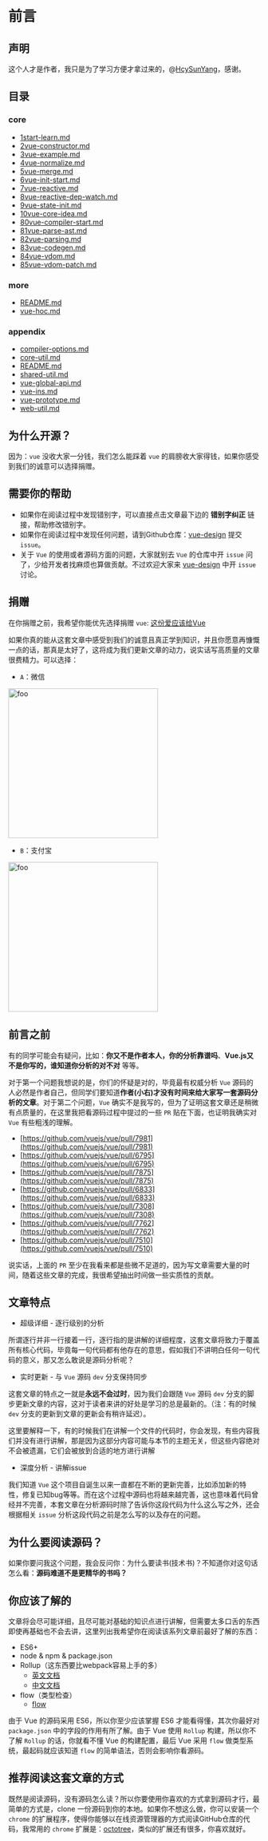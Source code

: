 # 前言

## 声明

这个人才是作者，我只是为了学习方便才拿过来的，@[HcySunYang](https://github.com/HcySunYang)，感谢。

## 目录

### core

* [1start-learn.md](./1start-learn.md)
* [2vue-constructor.md](./2vue-constructor.md)
* [3vue-example.md](./3vue-example.md)
* [4vue-normalize.md](./4vue-normalize.md)
* [5vue-merge.md](./5vue-merge.md)
* [6vue-init-start.md](./6vue-init-start.md)
* [7vue-reactive.md](./7vue-reactive.md)
* [8vue-reactive-dep-watch.md](./8vue-reactive-dep-watch.md)
* [9vue-state-init.md](./9vue-state-init.md)
* [10vue-core-idea.md](./10vue-core-idea.md)
* [80vue-compiler-start.md](./80vue-compiler-start.md)
* [81vue-parse-ast.md](./81vue-parse-ast.md)
* [82vue-parsing.md](./82vue-parsing.md)
* [83vue-codegen.md](./83vue-codegen.md)
* [84vue-vdom.md](./84vue-vdom.md)
* [85vue-vdom-patch.md](./85vue-vdom-patch.md)

### more

* [README.md](./more/README.md)
* [vue-hoc.md](./more/vue-hoc.md)

### appendix

* [compiler-options.md](./appendix/compiler-options.md)
* [core-util.md](./appendix/core-util.md)
* [README.md](./appendix/README.md)
* [shared-util.md](./appendix/shared-util.md)
* [vue-global-api.md](./appendix/vue-global-api.md)
* [vue-ins.md](./appendix/vue-ins.md)
* [vue-prototype.md](./appendix/vue-prototype.md)
* [web-util.md](./appendix/web-util.md)

## 为什么开源？

因为：`vue` 没收大家一分钱，我们怎么能踩着 `vue` 的肩膀收大家得钱，如果你感受到我们的诚意可以选择捐赠。

## 需要你的帮助

* 如果你在阅读过程中发现错别字，可以直接点击文章最下边的 **错别字纠正** 链接，帮助修改错别字。
* 如果你在阅读过程中发现任何问题，请到Github仓库：[vue-design](https://github.com/HcySunYang/vue-design) 提交 `issue`。
* 关于 `Vue` 的使用或者源码方面的问题，大家就别去 `Vue` 的仓库中开 `issue` 问了，少给开发者找麻烦也算做贡献。不过欢迎大家来 [vue-design](https://github.com/HcySunYang/vue-design) 中开 `issue` 讨论。

## 捐赠

在你捐赠之前，我希望你能优先选择捐赠 `vue`: [这份爱应该给Vue](https://cn.vuejs.org/support-vuejs/#One-time-Donations)

如果你真的能从这套文章中感受到我们的诚意且真正学到知识，并且你愿意再慷慨一点的话，那真是太好了，这将成为我们更新文章的动力，说实话写高质量的文章很费精力。可以选择：

* `A`：微信

<img src="https://user-images.githubusercontent.com/14146560/103476829-08354580-4df4-11eb-82ad-353b9d9d0dc5.jpg" alt="foo" width="300">

* `B`：支付宝

<img src="https://user-images.githubusercontent.com/14146560/103476829-08354580-4df4-11eb-82ad-353b9d9d0dc5.jpg" alt="foo" width="300">

## 前言之前

有的同学可能会有疑问，比如：**你又不是作者本人，你的分析靠谱吗**、**Vue.js又不是你写的，谁知道你分析的对不对** 等等。

对于第一个问题我想说的是，你们的怀疑是对的，毕竟最有权威分析 `Vue` 源码的人必然是作者自己，但同学们要知道**作者(小右)才没有时间来给大家写一套源码分析的文章**。对于第二个问题，`Vue` 确实不是我写的，但为了证明这套文章还是稍微有点质量的，在这里我把看源码过程中提过的一些 `PR` 贴在下面，也证明我确实对 `Vue` 有些粗浅的理解。

* [https://github.com/vuejs/vue/pull/7981](https://github.com/vuejs/vue/pull/7981)
* [https://github.com/vuejs/vue/pull/6795](https://github.com/vuejs/vue/pull/6795)
* [https://github.com/vuejs/vue/pull/7875](https://github.com/vuejs/vue/pull/7875)
* [https://github.com/vuejs/vue/pull/6833](https://github.com/vuejs/vue/pull/6833)
* [https://github.com/vuejs/vue/pull/7308](https://github.com/vuejs/vue/pull/7308)
* [https://github.com/vuejs/vue/pull/7762](https://github.com/vuejs/vue/pull/7762)
* [https://github.com/vuejs/vue/pull/7510](https://github.com/vuejs/vue/pull/7510)

说实话，上面的 `PR` 至少在我看来都是些微不足道的，因为写文章需要大量的时间，随着这些文章的完成，我很希望抽出时间做一些实质性的贡献。

## 文章特点

* 超级详细 - 逐行级别的分析

所谓逐行并非一行接着一行，逐行指的是讲解的详细程度，这套文章将致力于覆盖所有核心代码，毕竟每一句代码都有他存在的意思，假如我们不讲明白任何一句代码的意义，那又怎么敢说是源码分析呢？

* 实时更新 - 与 `Vue` 源码 `dev` 分支保持同步

这套文章的特点之一就是**永远不会过时**，因为我们会跟随 `Vue` 源码 `dev` 分支的脚步更新文章的内容，这对于读者来讲的好处是学习的总是最新的。（注：有的时候 `dev` 分支的更新到文章的更新会有稍许延迟）。

这里要解释一下，有的时候我们在讲解一个文件的代码时，你会发现，有些内容我们并没有进行讲解，那是因为这部分内容可能与本节的主题无关，但这些内容绝对不会被遗漏，它们会被放到合适的地方进行讲解

* 深度分析 - 讲解issue

我们知道 `Vue` 这个项目自诞生以来一直都在不断的更新完善，比如添加新的特性，修复已知bug等等。而在这个过程中源码也将越来越完善，这也意味着代码曾经并不完善，本套文章在分析源码时除了告诉你这段代码为什么这么写之外，还会根据相关 `issue` 分析这段代码之前是怎么写的以及存在的问题。

## 为什么要阅读源码？

如果你要问我这个问题，我会反问你：为什么要读书(技术书)？不知道你对这句话怎么看：**源码难道不是更精华的书吗？**

## 你应该了解的

文章将会尽可能详细，且尽可能对基础的知识点进行讲解，但需要太多口舌的东西即使再基础也不会去讲，这里列出我希望你在阅读该系列文章前最好了解的东西：

* ES6+
* node & npm & package.json
* Rollup（这东西要比webpack容易上手的多）
	* [英文文档](https://rollupjs.org/guide/en)
	* [中文文档](https://rollupjs.org/guide/zh)
* flow（类型检查）
	* [flow](https://flow.org/en/)

由于 Vue 的源码采用 ES6，所以你至少应该掌握 ES6 才能看得懂，其次你最好对 `package.json` 中的字段的作用有所了解。由于 Vue 使用 `Rollup` 构建，所以你不了解 `Rollup` 的话，你就看不懂 Vue 的构建配置，最后 Vue 采用 `flow` 做类型系统，最起码就应该知道 `flow` 的简单语法，否则会影响你看源码。

## 推荐阅读这套文章的方式

既然是阅读源码，没有源码怎么读？所以你要使用你喜欢的方式拿到源码才行，最简单的方式是，clone 一份源码到你的本地。如果你不想这么做，你可以安装一个 `chrome` 的扩展程序，使得你能够以在线资源管理器的方式阅读GitHub仓库的代码，我常用的 `chrome` 扩展是：[octotree](https://github.com/buunguyen/octotree)，类似的扩展还有很多，你喜欢就好。


